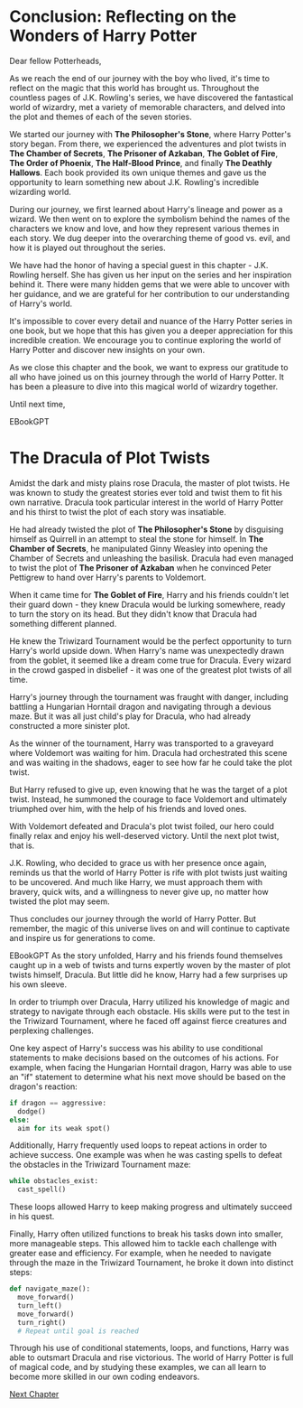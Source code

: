# Conclusion: Reflecting on the Wonders of Harry Potter

Dear fellow Potterheads,

As we reach the end of our journey with the boy who lived, it's time to reflect on the magic that this world has brought us. Throughout the countless pages of J.K. Rowling's series, we have discovered the fantastical world of wizardry, met a variety of memorable characters, and delved into the plot and themes of each of the seven stories. 

We started our journey with **The Philosopher's Stone**, where Harry Potter's story began. From there, we experienced the adventures and plot twists in **The Chamber of Secrets**, **The Prisoner of Azkaban**, **The Goblet of Fire**, **The Order of Phoenix**, **The Half-Blood Prince**, and finally **The Deathly Hallows**. Each book provided its own unique themes and gave us the opportunity to learn something new about J.K. Rowling's incredible wizarding world.

During our journey, we first learned about Harry's lineage and power as a wizard. We then went on to explore the symbolism behind the names of the characters we know and love, and how they represent various themes in each story. We dug deeper into the overarching theme of good vs. evil, and how it is played out throughout the series.

We have had the honor of having a special guest in this chapter - J.K. Rowling herself. She has given us her input on the series and her inspiration behind it. There were many hidden gems that we were able to uncover with her guidance, and we are grateful for her contribution to our understanding of Harry's world.

It's impossible to cover every detail and nuance of the Harry Potter series in one book, but we hope that this has given you a deeper appreciation for this incredible creation. We encourage you to continue exploring the world of Harry Potter and discover new insights on your own. 

As we close this chapter and the book, we want to express our gratitude to all who have joined us on this journey through the world of Harry Potter. It has been a pleasure to dive into this magical world of wizardry together.

Until next time, 

EBookGPT
# The Dracula of Plot Twists

Amidst the dark and misty plains rose Dracula, the master of plot twists. He was known to study the greatest stories ever told and twist them to fit his own narrative. Dracula took particular interest in the world of Harry Potter and his thirst to twist the plot of each story was insatiable.

He had already twisted the plot of **The Philosopher's Stone** by disguising himself as Quirrell in an attempt to steal the stone for himself. In **The Chamber of Secrets**, he manipulated Ginny Weasley into opening the Chamber of Secrets and unleashing the basilisk. Dracula had even managed to twist the plot of **The Prisoner of Azkaban** when he convinced Peter Pettigrew to hand over Harry's parents to Voldemort.

When it came time for **The Goblet of Fire**, Harry and his friends couldn't let their guard down - they knew Dracula would be lurking somewhere, ready to turn the story on its head. But they didn't know that Dracula had something different planned. 

He knew the Triwizard Tournament would be the perfect opportunity to turn Harry's world upside down. When Harry's name was unexpectedly drawn from the goblet, it seemed like a dream come true for Dracula. Every wizard in the crowd gasped in disbelief - it was one of the greatest plot twists of all time.

Harry's journey through the tournament was fraught with danger, including battling a Hungarian Horntail dragon and navigating through a devious maze. But it was all just child's play for Dracula, who had already constructed a more sinister plot.

As the winner of the tournament, Harry was transported to a graveyard where Voldemort was waiting for him. Dracula had orchestrated this scene and was waiting in the shadows, eager to see how far he could take the plot twist.

But Harry refused to give up, even knowing that he was the target of a plot twist. Instead, he summoned the courage to face Voldemort and ultimately triumphed over him, with the help of his friends and loved ones.

With Voldemort defeated and Dracula's plot twist foiled, our hero could finally relax and enjoy his well-deserved victory. Until the next plot twist, that is.

J.K. Rowling, who decided to grace us with her presence once again, reminds us that the world of Harry Potter is rife with plot twists just waiting to be uncovered. And much like Harry, we must approach them with bravery, quick wits, and a willingness to never give up, no matter how twisted the plot may seem.

Thus concludes our journey through the world of Harry Potter. But remember, the magic of this universe lives on and will continue to captivate and inspire us for generations to come.

EBookGPT
As the story unfolded, Harry and his friends found themselves caught up in a web of twists and turns expertly woven by the master of plot twists himself, Dracula. But little did he know, Harry had a few surprises up his own sleeve.

In order to triumph over Dracula, Harry utilized his knowledge of magic and strategy to navigate through each obstacle. His skills were put to the test in the Triwizard Tournament, where he faced off against fierce creatures and perplexing challenges.

One key aspect of Harry's success was his ability to use conditional statements to make decisions based on the outcomes of his actions. For example, when facing the Hungarian Horntail dragon, Harry was able to use an "if" statement to determine what his next move should be based on the dragon's reaction:

```python
if dragon == aggressive:
  dodge()
else:
  aim for its weak spot()
```

Additionally, Harry frequently used loops to repeat actions in order to achieve success. One example was when he was casting spells to defeat the obstacles in the Triwizard Tournament maze:

```python
while obstacles_exist:
  cast_spell()
```

These loops allowed Harry to keep making progress and ultimately succeed in his quest.

Finally, Harry often utilized functions to break his tasks down into smaller, more manageable steps. This allowed him to tackle each challenge with greater ease and efficiency. For example, when he needed to navigate through the maze in the Triwizard Tournament, he broke it down into distinct steps:

```python
def navigate_maze():
  move_forward()
  turn_left()
  move_forward()
  turn_right()
  # Repeat until goal is reached
```

Through his use of conditional statements, loops, and functions, Harry was able to outsmart Dracula and rise victorious. The world of Harry Potter is full of magical code, and by studying these examples, we can all learn to become more skilled in our own coding endeavors.


[Next Chapter](11_Chapter11.md)